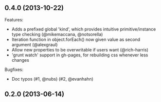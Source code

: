 ## 0.4.0 (2013-10-22)

Features:

  - Adds a prefixed global 'kind', which provides intuitive primitive/instance type checking (@mikemaccana, @notsorella)‎
  - Iteration function in object.forEach() now given value as second argument (@alexgraul)‎
  - Allow new properties to be overwritable if users want (@rich-harris)
  - 'grunt watch' support in gh-pages, for rebuilding css whenever less changes

Bugfixes:

  - Doc typos (#1, @nubs) (#2, @evanhahn)

## 0.2.0 (2013-06-14)